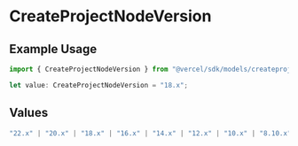 # CreateProjectNodeVersion

## Example Usage

```typescript
import { CreateProjectNodeVersion } from "@vercel/sdk/models/createprojectop.js";

let value: CreateProjectNodeVersion = "18.x";
```

## Values

```typescript
"22.x" | "20.x" | "18.x" | "16.x" | "14.x" | "12.x" | "10.x" | "8.10.x"
```